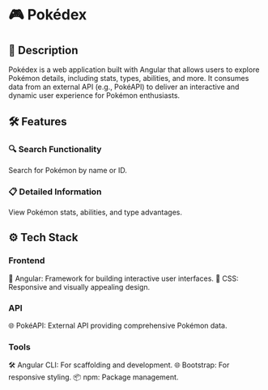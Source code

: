 # 🎮 Pokédex

## 📝 Description
Pokédex is a web application built with Angular that allows users to explore Pokémon details, including stats, types, abilities, and more. It consumes data from an external API (e.g., PokéAPI) to deliver an interactive and dynamic user experience for Pokémon enthusiasts.

## 🛠️ Features
### 🔍 Search Functionality
Search for Pokémon by name or ID.

### 📋 Detailed Information
View Pokémon stats, abilities, and type advantages.

## ⚙️ Tech Stack
### Frontend
🌟 Angular: Framework for building interactive user interfaces.
🎨 CSS: Responsive and visually appealing design.

### API
🌐 PokéAPI: External API providing comprehensive Pokémon data.

### Tools
🛠️ Angular CLI: For scaffolding and development.
🌐 Bootstrap: For responsive styling.
📦 npm: Package management.
